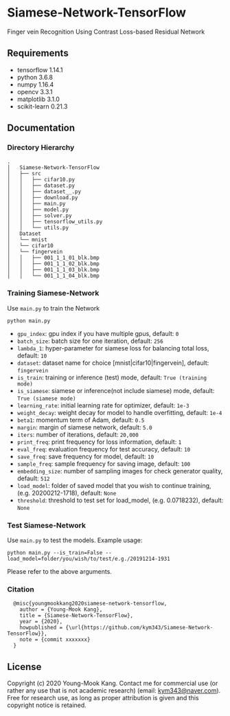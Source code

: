 # Siamese-Network-TensorFlow
Finger vein Recognition Using Contrast Loss-based Residual Network

## Requirements
- tensorflow 1.14.1
- python 3.6.8  
- numpy 1.16.4  
- opencv 3.3.1
- matplotlib 3.1.0
- scikit-learn 0.21.3

## Documentation
### Directory Hierarchy
``` 
.
│   Siamese-Network-TensorFlow
│   ├── src
│   │   ├── cifar10.py
│   │   ├── dataset.py
│   │   ├── dataset__.py
│   │   ├── download.py
│   │   ├── main.py
│   │   ├── model.py
│   │   ├── solver.py
│   │   ├── tensorflow_utils.py
│   │   └── utils.py
│   Dataset
│   └── mnist
│   └── cifar10
│   └── fingervein
│   │   ├── 001_1_1_01_blk.bmp
│   │   ├── 001_1_1_02_blk.bmp
│   │   ├── 001_1_1_03_blk.bmp
│   │   └── 001_1_1_04_blk.bmp
```  

### Training Siamese-Network
Use `main.py` to train the Network
```
python main.py
```
- `gpu_index`: gpu index if you have multiple gpus, default: `0`  
- `batch_size`: batch size for one iteration, default: `256`
- `lambda_1`: hyper-parameter for siamese loss for balancing total loss, default: `10`
- `dataset`: dataset name for choice [mnist|cifar10|fingervein], default: `fingervein`
- `is_train`: training or inference (test) mode, default: `True (training mode)`  
- `is_siamese`: siamese or inference(not include siamese) mode, default: `True (siamese mode)`  
- `learning_rate`: initial learning rate for optimizer, default: `1e-3` 
- `weight_decay`: weight decay for model to handle overfitting, default: `1e-4`
- `beta1`: momentum term of Adam, default: `0.5`
- `margin`: margin of siamese network, default: `5.0`
- `iters`: number of iterations, default: `20,000`  
- `print_freq`: print frequency for loss information, default: `1`  
- `eval_freq`: evaluation frequency for test accuracy, default: `10`  
- `save_freq`: save frequency for model, default: `10`  
- `sample_freq`: sample frequency for saving image, default: `100`  
- `embedding_size`: number of sampling images for check generator quality, default: `512`  
- `load_model`: folder of saved model that you wish to continue training, (e.g. 20200212-1718), default: `None`  
- `threshold`: threshold to test set for load_model, (e.g. 0.0718232), default: `None`  

### Test Siamese-Network
Use `main.py` to test the models. Example usage:
```
python main.py --is_train=False --load_model=folder/you/wish/to/test/e.g./20191214-1931
```  
Please refer to the above arguments.

### Citation
```
  @misc{youngmookkang2020siamese-network-tensorflow,
    author = {Young-Mook Kang},
    title = {Siamese-Network-TensorFlow},
    year = {2020},
    howpublished = {\url{https://github.com/kym343/Siamese-Network-TensorFlow}},
    note = {commit xxxxxxx}
  }
```

 ## License
Copyright (c) 2020 Young-Mook Kang. Contact me for commercial use (or rather any use that is not academic research) (email: kym343@naver.com). Free for research use, as long as proper attribution is given and this copyright notice is retained.
